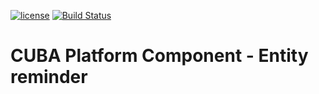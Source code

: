 [![license](https://img.shields.io/badge/license-Apache%20License%202.0-blue.svg?style=flat)](http://www.apache.org/licenses/LICENSE-2.0)
[![Build Status](https://travis-ci.org/balvi/cuba-component-entity-reminder.svg?branch=master)](https://travis-ci.org/balvi/cuba-component-entity-reminder)

#  CUBA Platform Component - Entity reminder

